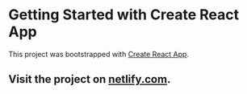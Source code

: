 # Getting Started with Create React App

This project was bootstrapped with [Create React App](https://github.com/facebook/create-react-app).

## Visit the project on [netlify.com](https://glowing-sprinkles-cafbf1.netlify.app/).
